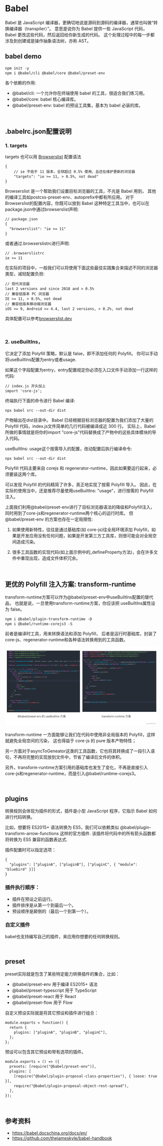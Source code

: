 # Babel
Babel 是 JavaScript 编译器，更确切地说是源码到源码的编译器，通常也叫做“转换编译器（transpiler）”。 
意思是说你为 Babel 提供一些 JavaScript 代码，Babel 更改这些代码，然后返回给你新生成的代码。
这个处理过程中的每一步都涉及到创建或是操作抽象语法树，亦称 AST。

## babel demo
```
npm init -y
npm i @babel/cli @babel/core @babel/preset-env
```
各个依赖的作用:
- @babel/cli: 一个允许你在终端使用 babel 的工具，很适合我们练习用。
- @babel/core: babel 核心编译库。
- @babel/preset-env: babel 的预设工具集，基本为 babel 必装的库。

<br>

## .babelrc.json配置说明
### 1. targets
targets 也可以用 <a href="https://github.com/browserslist/browserslist">Browserslist</a> 配置语法
```
{ 
    // ie 不低于 11 版本，全球超过 0.5% 使用，且还在维护更新的浏览器
    "targets": "ie >= 11, > 0.5%, not dead"
}
```
Browserslist 是一个帮助我们设置目标浏览器的工具，不光是 Babel 用到，
其他的编译工具如postcss-preset-env、autoprefix中都有所应用。
对于Browserslist的配置内容，你既可以放到 Babel 这种特定工具当中，也可以在package.json中通过browserslist声明:
```
// package.json
{ 
  "browserslist": "ie >= 11"
}
```
或者通过.browserslistrc进行声明:
```
// .browserslistrc
ie >= 11
```

在实际的项目中，一般我们可以将使用下面这些最佳实践集合来描述不同的浏览器类型，减轻配置负担:
```
// 现代浏览器
last 2 versions and since 2018 and > 0.5%
// 兼容低版本 PC 浏览器
IE >= 11, > 0.5%, not dead
// 兼容低版本移动端浏览器
iOS >= 9, Android >= 4.4, last 2 versions, > 0.2%, not dead
```
具体配置可以参考<a href="https://browserslist.dev/?q=bGFzdCAyIHZlcnNpb25z">browserslist.dev</a>

<br>

### 2. useBuiltIns，
它决定了添加 Polyfill 策略，默认是 false，即不添加任何的 Polyfill。
你可以手动将useBuiltIns配置为entry或者usage.

如果这个字段配置为entry，entry配置规定你必须在入口文件手动添加一行这样的代码:
```
// index.js 开头加上
import 'core-js';
```
终端执行下面的命令进行 Babel 编译:
```
npx babel src --out-dir dist
```
产物输出在dist目录中。
Babel 已经根据目标浏览器的配置为我们添加了大量的 Polyfill 代码，index.js文件简单的几行代码被编译成近 300 行。
实际上，Babel 所做的事情就是将你的import "core-js"代码替换成了产物中的这些具体模块的导入代码。


useBuiltIns: usage这个按需导入的配置，改动配置后执行编译命令:
```
npx babel src --out-dir dist
```
Polyfill 代码主要来自 corejs 和 regenerator-runtime，因此如果要运行起来，必须要装这两个库。

可以发现 Polyfill 的代码精简了许多，真正地实现了按需 Polyfill 导入。
因此，在实际的使用当中，还是推荐尽量使用useBuiltIns: "usage"，进行按需的 Polyfill 注入。

上面我们利用@babel/preset-env进行了目标浏览器语法的降级和Polyfill注入，同时用到了core-js和regenerator-runtime两个核心的运行时库。
但@babel/preset-env 的方案也存在一定局限性:

1. 如果使用新特性，往往是通过基础库(如 core-js)往全局环境添加 Polyfill，如果是开发应用没有任何问题，如果是开发第三方工具库，则很可能会对全局空间造成污染。
   
2. 很多工具函数的实现代码(如上面示例中的_defineProperty方法)，会在许多文件中重现出现，造成文件体积冗余。

<br>

## 更优的 Polyfill 注入方案: transform-runtime

transform-runtime方案可以作为@babel/preset-env中useBuiltIns配置的替代品，
也就是说，一旦使用transform-runtime方案，你应该把 useBuiltIns属性设为 false。
```
npm i @babel/plugin-transform-runtime -D
npm i @babel/runtime-corejs3 -S
```
前者是编译时工具，用来转换语法和添加 Polyfill，
后者是运行时基础库，封装了core-js、regenerator-runtime和各种语法转换用到的工具函数。

<img src="useBuiltIns和transfrom-runtime方案对比.webp" />

transform-runtime 一方面能够让我们在代码中使用非全局版本的 Polyfill，这样就避免全局空间的污染，
这也得益于 core-js 的 pure 版本产物特性；

另一方面对于asyncToGeneator这类的工具函数，它也将其转换成了一段引入语句，不再将完整的实现放到文件中，节省了编译后文件的体积。

另外，transform-runtime方案引用的基础库也发生了变化，不再是直接引入core-js和regenerator-runtime，而是引入@babel/runtime-corejs3。

<br>

## plugins
转换规则会体现为插件的形式，插件是小型 JavaScript 程序，它指示 Babel 如何进行代码转换。

比如，想要将 ES2015+ 语法转换为 ES5，我们可以依赖类似 @babel/plugin-transform-arrow-functions 这样的官方插件.
该插件将代码中的所有箭头函数都将转换为 ES5 兼容的函数表达式.

插件配置时可以指定选项：
```
{
  "plugins": ["pluginA", ["pluginB"], ["pluginC", { "module": "bluebird" }]]
}
```
### 插件执行顺序：
- 插件在预设之前运行。
- 插件排序是从第一个到最后一个。
- 预设顺序是颠倒的（最后一个到第一个）。

### 自定义插件
babel也支持编写自己的插件，来应用你想要的任何转换规则。

<br>

## preset
preset实际就是包含了某些特定能力转换插件的集合，比如：
- @babel/preset-env 用于编译 ES2015+ 语法
- @babel/preset-typescript 用于 TypeScript
- @babel/preset-react 用于 React
- @babel/preset-flow 用于 Flow

自定义预设实际就是将其它预设和插件进行组合：
```
module.exports = function() {
  return {
    plugins: ["pluginA", "pluginB", "pluginC"],
  };
};
```

预设可以包含其它预设和带有选项的插件。
```
module.exports = () => ({
  presets: [require("@babel/preset-env")],
  plugins: [
    [require("@babel/plugin-proposal-class-properties"), { loose: true }],
    require("@babel/plugin-proposal-object-rest-spread"),
  ],
});
```

<br>

## 参考资料
- https://babel.docschina.org/docs/en/
- https://github.com/thejameskyle/babel-handbook
